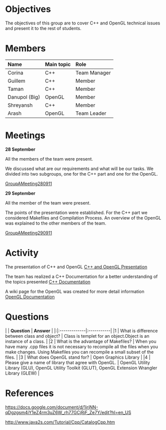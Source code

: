 

# Objectives #
The objectives of this group are to cover C++ and OpenGL technical issues and present it to the rest of students.

# Members #
| **Name** | **Main topic** | **Role** |
|:---------|:---------------|:---------|
| Corina | C++ | Team Manager |
| Guillem | C++ | Member |
| Taman | C++ | Member |
| Danupol (Big) | OpenGL | Member |
| Shreyansh | C++ | Member |
| Arash  | OpenGL | Team Leader |


# Meetings #
**28 September**

All the members of the team were present.

We discussed what are our requirements and what will be our tasks.
We divided into two subgroups, one for the C++ part and one for the OpenGL.

[GroupAMeeting280911](https://docs.google.com/document/d/1pmuCJ_uARTzJiBIzZWpp94W9kiqyjYKXmL91xXyAHxU/edit?hl=en_US)

**29 September**

All the member of the team were present.

The points of the presentation were established. For the C++ part we considered Makefiles and Compilation Process. An overview of the OpenGL was explained to the other members of the team.

[GroupAMeeting290911](https://docs.google.com/document/d/1Nl0OP6HnQ7KQR_8JJC-o8IuN9pN7dSCCrzcdRfrsqgQ/edit?hl=en_US)


# Activity #

The presentation of C++ and OpenGL
[C++ and OpenGL Presentation](https://docs.google.com/viewer?a=v&pid=explorer&chrome=true&srcid=0B5di_0iaJKEVNDAxOTcyOTctY2FhZi00MGY4LThlYWEtYzRmYzIzOGRkNjEz&hl=en_US)

The team has realized a C++ Documentation for a better understanding of the topics presented
[C++ Documentation](https://docs.google.com/document/d/1irjNN-qDgzgsm4iY1eZ4rm3uZ6W_rh77GCjRjF_Ze7Y/edit?hl=en_US)

A wiki page for the OpenGL was created for more detail information
[OpenGL Documentation](http://code.google.com/p/vibot6-mscv3-se/wiki/OpenGL)

# Questions #
| | **Question** | **Answer** |
|:|:-------------|:-----------|
|1 | What is difference between class and object? | Class is templet for an object.Object is an instance of a class. |
|2 | What is the advantage of Makefiles? | When you have many .cpp files it is not necessary to recompile all the files when you make changes. Using Makefiles you can recompile a small subset of the files. |
|3 | What does OpenGL stand for? | Open Graphics Library |
|4 | Please give a name of library that agree with OpenGL. | OpenGL Utility Library (GLU), OpenGL Utility Toolkit (GLUT), OpenGL Extension Wrangler Library (GLEW) |

# References #
https://docs.google.com/document/d/1irjNN-qDgzgsm4iY1eZ4rm3uZ6W_rh77GCjRjF_Ze7Y/edit?hl=en_US

http://www.java2s.com/Tutorial/Cpp/CatalogCpp.htm